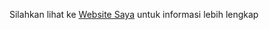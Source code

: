 Silahkan lihat ke
[Website Saya](http://abduljalilmaulani.skom.id/uts-pabweb/siswa/ "Websitenya Saya")
untuk informasi lebih lengkap